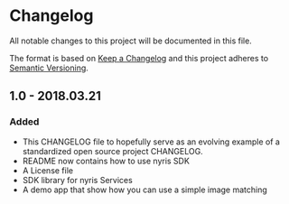 # Changelog
All notable changes to this project will be documented in this file.

The format is based on [Keep a Changelog](http://keepachangelog.com/en/1.0.0/)
and this project adheres to [Semantic Versioning](http://semver.org/spec/v2.0.0.html).

## 1.0 - 2018.03.21
### Added
- This CHANGELOG file to hopefully serve as an evolving example of a standardized open source 
project CHANGELOG.
- README now contains how to use nyris SDK
- A License file
- SDK library for nyris Services
- A demo app that show how you can use a simple image matching